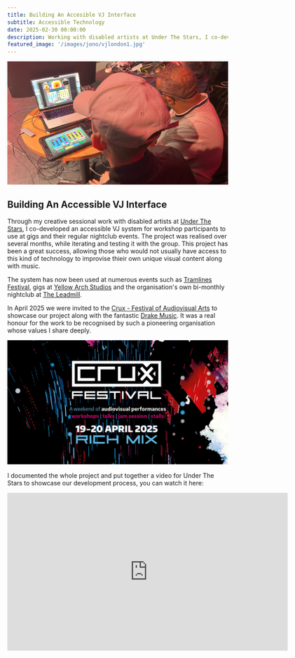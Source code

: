```yaml
---
title: Building An Accesible VJ Interface
subtitle: Accessible Technology
date: 2025-02-30 00:00:00
description: Working with disabled artists at Under The Stars, I co-developed an accessible VJ system for use at their nightclub and gigs
featured_image: '/images/jono/vjlondon1.jpg'
---
```


![](/images/jono/vjlondon1.jpg)

## Building An Accessible VJ Interface

Through my creative sessional work with disabled artists at [Under The Stars](https://underthestars.org.uk/), I co-developed an accessible VJ system for workshop participants to use at gigs and their regular nightclub events. The project was realised over several months, while iterating and testing it with the group. This project has been a great success, allowing those who would not usually have access to this kind of technology to improvise thieir own unique visual content along with music.

The system has now been used at numerous events such as [Tramlines Festival](https://tramlines.org.uk), gigs at [Yellow Arch Studios](https://yellowarch.com) and the organisation's own bi-monthly nightclub at [The Leadmill](https://leadmill.co.uk). 

In April 2025 we were invited to the [Crux - Festival of Audiovisual Arts](https://festival.crux-events.org) to showcase our project along with the fantastic [Drake Music](https://drakemusic.org). It was a real honour for the work to be recognised by such a pioneering organisation whose values I share deeply.

![](/images/jono/cruxfestmain.jpg)

I documented the whole project and put together a video for Under The Stars to showcase our development process, you can watch it here:

<iframe src="https://www.youtube.com/embed/vibqQOKL_s4?si=s8Kqz92cM_qF_7Qm" width="640" height="360" frameborder="0" allowfullscreen></iframe>



